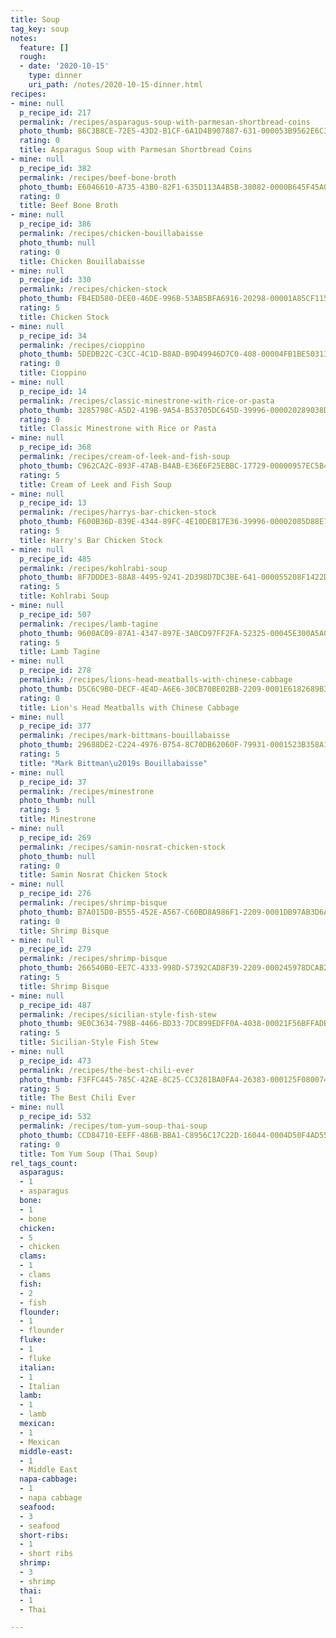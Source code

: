 ```yaml
---
title: Soup
tag_key: soup
notes:
  feature: []
  rough:
  - date: '2020-10-15'
    type: dinner
    uri_path: /notes/2020-10-15-dinner.html
recipes:
- mine: null
  p_recipe_id: 217
  permalink: /recipes/asparagus-soup-with-parmesan-shortbread-coins
  photo_thumb: 86C3B8CE-72E5-43D2-B1CF-6A1D4B907887-631-000053B9562E6C3B.jpg
  rating: 0
  title: Asparagus Soup with Parmesan Shortbread Coins
- mine: null
  p_recipe_id: 382
  permalink: /recipes/beef-bone-broth
  photo_thumb: E6046610-A735-43B0-82F1-635D113A4B5B-38082-0000B645F45A03A7.jpg
  rating: 0
  title: Beef Bone Broth
- mine: null
  p_recipe_id: 386
  permalink: /recipes/chicken-bouillabaisse
  photo_thumb: null
  rating: 0
  title: Chicken Bouillabaisse
- mine: null
  p_recipe_id: 330
  permalink: /recipes/chicken-stock
  photo_thumb: FB4ED580-DEE0-46DE-996B-53AB5BFA6916-20298-00001A85CF115FDF.jpg
  rating: 5
  title: Chicken Stock
- mine: null
  p_recipe_id: 34
  permalink: /recipes/cioppino
  photo_thumb: 5DEDB22C-C3CC-4C1D-B8AD-B9D49946D7C0-408-00004FB1BE503131.jpg
  rating: 0
  title: Cioppino
- mine: null
  p_recipe_id: 14
  permalink: /recipes/classic-minestrone-with-rice-or-pasta
  photo_thumb: 3285798C-A5D2-419B-9A54-B53705DC645D-39996-000020289038D8AE.jpg
  rating: 0
  title: Classic Minestrone with Rice or Pasta
- mine: null
  p_recipe_id: 368
  permalink: /recipes/cream-of-leek-and-fish-soup
  photo_thumb: C962CA2C-893F-47AB-B4AB-E36E6F25EBBC-17729-00000957EC5B4493.jpg
  rating: 5
  title: Cream of Leek and Fish Soup
- mine: null
  p_recipe_id: 13
  permalink: /recipes/harrys-bar-chicken-stock
  photo_thumb: F600B36D-839E-4344-89FC-4E10DEB17E36-39996-00002085D88E725F.jpg
  rating: 5
  title: Harry's Bar Chicken Stock
- mine: null
  p_recipe_id: 485
  permalink: /recipes/kohlrabi-soup
  photo_thumb: 8F7DDDE3-88A8-4495-9241-2D398D7DC3BE-641-000055208F1422D5.jpg
  rating: 5
  title: Kohlrabi Soup
- mine: null
  p_recipe_id: 507
  permalink: /recipes/lamb-tagine
  photo_thumb: 9600AC09-87A1-4347-897E-3A0CD97FF2FA-52325-00045E300A5A06E8.jpg
  rating: 5
  title: Lamb Tagine
- mine: null
  p_recipe_id: 278
  permalink: /recipes/lions-head-meatballs-with-chinese-cabbage
  photo_thumb: D5C6C9B0-DECF-4E4D-A6E6-30CB70BE02BB-2209-0001E6182689B3E9.jpg
  rating: 0
  title: Lion's Head Meatballs with Chinese Cabbage
- mine: null
  p_recipe_id: 377
  permalink: /recipes/mark-bittmans-bouillabaisse
  photo_thumb: 29688DE2-C224-4976-B754-8C70DB62060F-79931-0001523B358A10DE.jpg
  rating: 5
  title: "Mark Bittman\u2019s Bouillabaisse"
- mine: null
  p_recipe_id: 37
  permalink: /recipes/minestrone
  photo_thumb: null
  rating: 5
  title: Minestrone
- mine: null
  p_recipe_id: 269
  permalink: /recipes/samin-nosrat-chicken-stock
  photo_thumb: null
  rating: 0
  title: Samin Nosrat Chicken Stock
- mine: null
  p_recipe_id: 276
  permalink: /recipes/shrimp-bisque
  photo_thumb: B7A015D0-B555-452E-A567-C60BD8A986F1-2209-0001DB97AB3D6A79.jpg
  rating: 0
  title: Shrimp Bisque
- mine: null
  p_recipe_id: 279
  permalink: /recipes/shrimp-bisque
  photo_thumb: 266540B0-EE7C-4333-998D-57392CAD8F39-2209-000245978DCAB24B.jpg
  rating: 5
  title: Shrimp Bisque
- mine: null
  p_recipe_id: 487
  permalink: /recipes/sicilian-style-fish-stew
  photo_thumb: 9E0C3634-798B-4466-BD33-7DC899EDFF0A-4038-00021F56BFFADB2B.jpg
  rating: 5
  title: Sicilian-Style Fish Stew
- mine: null
  p_recipe_id: 473
  permalink: /recipes/the-best-chili-ever
  photo_thumb: F3FFC445-785C-42AE-8C25-CC3281BA0FA4-26383-000125F0800740CD.jpg
  rating: 5
  title: The Best Chili Ever
- mine: null
  p_recipe_id: 532
  permalink: /recipes/tom-yum-soup-thai-soup
  photo_thumb: CCD84710-EEFF-486B-BBA1-C8956C17C22D-16044-0004D50F4AD55E6C.jpg
  rating: 0
  title: Tom Yum Soup (Thai Soup)
rel_tags_count:
  asparagus:
  - 1
  - asparagus
  bone:
  - 1
  - bone
  chicken:
  - 5
  - chicken
  clams:
  - 1
  - clams
  fish:
  - 2
  - fish
  flounder:
  - 1
  - flounder
  fluke:
  - 1
  - fluke
  italian:
  - 1
  - Italian
  lamb:
  - 1
  - lamb
  mexican:
  - 1
  - Mexican
  middle-east:
  - 1
  - Middle East
  napa-cabbage:
  - 1
  - napa cabbage
  seafood:
  - 3
  - seafood
  short-ribs:
  - 1
  - short ribs
  shrimp:
  - 3
  - shrimp
  thai:
  - 1
  - Thai

---
```


